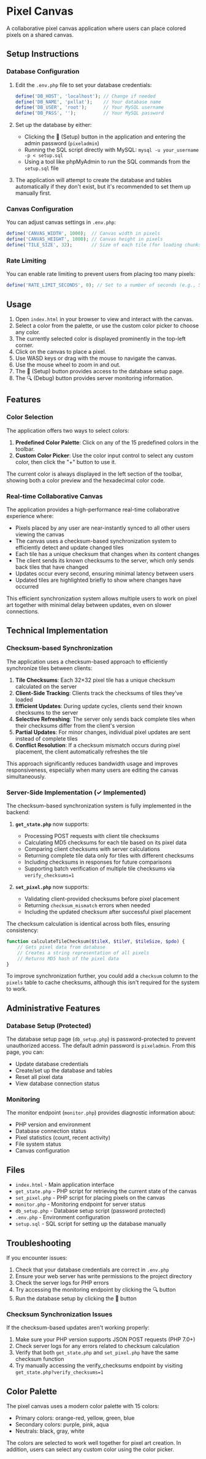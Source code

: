 # Pixel Canvas

A collaborative pixel canvas application where users can place colored pixels on a shared canvas.

## Setup Instructions

### Database Configuration

1. Edit the `.env.php` file to set your database credentials:
   ```php
   define('DB_HOST', 'localhost'); // Change if needed
   define('DB_NAME', 'pxllat');    // Your database name
   define('DB_USER', 'root');      // Your MySQL username
   define('DB_PASS', '');          // Your MySQL password
   ```

2. Set up the database by either:
   - Clicking the 🔧 (Setup) button in the application and entering the admin password (`pixeladmin`)
   - Running the SQL script directly with MySQL: `mysql -u your_username -p < setup.sql`
   - Using a tool like phpMyAdmin to run the SQL commands from the `setup.sql` file

3. The application will attempt to create the database and tables automatically if they don't exist, but it's recommended to set them up manually first.

### Canvas Configuration

You can adjust canvas settings in `.env.php`:
```php
define('CANVAS_WIDTH', 1000);  // Canvas width in pixels
define('CANVAS_HEIGHT', 1000); // Canvas height in pixels
define('TILE_SIZE', 32);       // Size of each tile (for loading chunks)
```

### Rate Limiting

You can enable rate limiting to prevent users from placing too many pixels:
```php
define('RATE_LIMIT_SECONDS', 0); // Set to a number of seconds (e.g., 5) to enable rate limiting
```

## Usage

1. Open `index.html` in your browser to view and interact with the canvas.
2. Select a color from the palette, or use the custom color picker to choose any color.
3. The currently selected color is displayed prominently in the top-left corner.
4. Click on the canvas to place a pixel.
5. Use WASD keys or drag with the mouse to navigate the canvas.
6. Use the mouse wheel to zoom in and out.
7. The 🔧 (Setup) button provides access to the database setup page.
8. The 🔍 (Debug) button provides server monitoring information.

## Features

### Color Selection

The application offers two ways to select colors:
1. **Predefined Color Palette**: Click on any of the 15 predefined colors in the toolbar.
2. **Custom Color Picker**: Use the color input control to select any custom color, then click the "+" button to use it.

The current color is always displayed in the left section of the toolbar, showing both a color preview and the hexadecimal color code.

### Real-time Collaborative Canvas

The application provides a high-performance real-time collaborative experience where:
- Pixels placed by any user are near-instantly synced to all other users viewing the canvas
- The canvas uses a checksum-based synchronization system to efficiently detect and update changed tiles
- Each tile has a unique checksum that changes when its content changes
- The client sends its known checksums to the server, which only sends back tiles that have changed
- Updates occur every second, ensuring minimal latency between users
- Updated tiles are highlighted briefly to show where changes have occurred

This efficient synchronization system allows multiple users to work on pixel art together with minimal delay between updates, even on slower connections.

## Technical Implementation

### Checksum-based Synchronization

The application uses a checksum-based approach to efficiently synchronize tiles between clients:

1. **Tile Checksums**: Each 32×32 pixel tile has a unique checksum calculated on the server
2. **Client-Side Tracking**: Clients track the checksums of tiles they've loaded
3. **Efficient Updates**: During update cycles, clients send their known checksums to the server
4. **Selective Refreshing**: The server only sends back complete tiles when their checksums differ from the client's version
5. **Partial Updates**: For minor changes, individual pixel updates are sent instead of complete tiles
6. **Conflict Resolution**: If a checksum mismatch occurs during pixel placement, the client automatically refreshes the tile

This approach significantly reduces bandwidth usage and improves responsiveness, especially when many users are editing the canvas simultaneously.

### Server-Side Implementation (✓ Implemented)

The checksum-based synchronization system is fully implemented in the backend:

1. **`get_state.php`** now supports:
   - Processing POST requests with client tile checksums
   - Calculating MD5 checksums for each tile based on its pixel data
   - Comparing client checksums with server calculations
   - Returning complete tile data only for tiles with different checksums
   - Including checksums in responses for future comparisons
   - Supporting batch verification of multiple tile checksums via `verify_checksums=1`

2. **`set_pixel.php`** now supports:
   - Validating client-provided checksums before pixel placement
   - Returning `checksum_mismatch` errors when needed
   - Including the updated checksum after successful pixel placement

The checksum calculation is identical across both files, ensuring consistency:
```php
function calculateTileChecksum($tileX, $tileY, $tileSize, $pdo) {
    // Gets pixel data from database
    // Creates a string representation of all pixels
    // Returns MD5 hash of the pixel data
}
```

To improve synchronization further, you could add a `checksum` column to the `pixels` table to cache checksums, although this isn't required for the system to work.

## Administrative Features

### Database Setup (Protected)

The database setup page (`db_setup.php`) is password-protected to prevent unauthorized access. 
The default admin password is `pixeladmin`. From this page, you can:

- Update database credentials
- Create/set up the database and tables
- Reset all pixel data
- View database connection status

### Monitoring

The monitor endpoint (`monitor.php`) provides diagnostic information about:

- PHP version and environment
- Database connection status
- Pixel statistics (count, recent activity)
- File system status
- Canvas configuration

## Files

- `index.html` - Main application interface
- `get_state.php` - PHP script for retrieving the current state of the canvas
- `set_pixel.php` - PHP script for placing pixels on the canvas
- `monitor.php` - Monitoring endpoint for server status
- `db_setup.php` - Database setup script (password protected)
- `.env.php` - Environment configuration
- `setup.sql` - SQL script for setting up the database manually

## Troubleshooting

If you encounter issues:

1. Check that your database credentials are correct in `.env.php`
2. Ensure your web server has write permissions to the project directory
3. Check the server logs for PHP errors
4. Try accessing the monitoring endpoint by clicking the 🔍 button
5. Run the database setup by clicking the 🔧 button

### Checksum Synchronization Issues

If the checksum-based updates aren't working properly:

1. Make sure your PHP version supports JSON POST requests (PHP 7.0+)
2. Check server logs for any errors related to checksum calculation
3. Verify that both `get_state.php` and `set_pixel.php` have the same checksum function
4. Try manually accessing the verify_checksums endpoint by visiting `get_state.php?verify_checksums=1`

## Color Palette

The pixel canvas uses a modern color palette with 15 colors:
- Primary colors: orange-red, yellow, green, blue
- Secondary colors: purple, pink, aqua
- Neutrals: black, gray, white

The colors are selected to work well together for pixel art creation. In addition, users can select any custom color using the color picker. 
